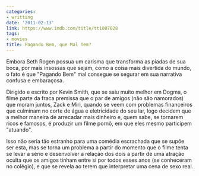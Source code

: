 ```yaml
---
categories:
- writting
date: '2011-02-13'
link: https://www.imdb.com/title/tt1007028
tags:
- movies
title: Pagando Bem, que Mal Tem?
---
```


Embora Seth Rogen possua um carisma que transforma as piadas de sua boca, por mais insossas que sejam, como a coisa mais divertida do mundo, o fato é que "Pagando Bem" mal consegue se segurar em sua narrativa confusa e embaraçosa.

Dirigido e escrito por Kevin Smith, que se saiu muito melhor em Dogma, o filme parte da fraca premissa que o par de amigos (não são namorados) que moram juntos, Zack e Miri, quando se veem com problemas financeiros que culminam no corte de água e eletricidade do seu lar, logo decidem que a melhor maneira de arrecadar mais dinheiro e, quem sabe, se tornarem ricos e famosos, é produzir um filme pornô, em que eles mesmo participem "atuando".

Isso não seria tão estranho para uma comédia escrachada que se supõe ser esta, mas se torna um problema a partir do momento que o filme tenta se levar a sério e desenvolver a relação dos dois a partir de uma atração oculta que os amigos tinham entre si por todos esses anos (se conheceram no colégio), e que se revela ao terem que interpretar uma cena de sexo real.